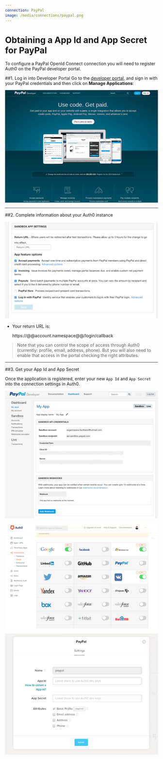 ```yaml
---
connection: PayPal
image: /media/connections/paypal.png
---
```


# Obtaining a App Id and App Secret for PayPal

To configure a PayPal OpenId Connect connection you will need to register Auth0 on the PayPal developer portal.

##1. Log in into Developer Portal
Go to the [developer portal](https://developer.paypal.com/), and sign in with your PayPal credentials and then click on __Manage Applications__:

![](/media/articles/connections/social/paypal/paypal-1.jpg)

---

##2. Complete information about your Auth0 instance

![](/media/articles/connections/social/paypal/paypal-4.jpg)



* Your return URL is:

	https://@@account.namespace@@/login/callback

> Note that you can control the scope of access through Auth0 (currently: profile, email, address, phone). But you will also need to enable that access in the portal checking the right attributes.

---

##3. Get your App Id and App Secret

Once the application is registered, enter your new `App Id` and `App Secret` into the connection settings in Auth0.

![](/media/articles/connections/social/paypal/paypal-5.jpg)

![](/media/articles/connections/social/paypal/paypal-2.jpg)

![](/media/articles/connections/social/paypal/paypal-3.jpg)
